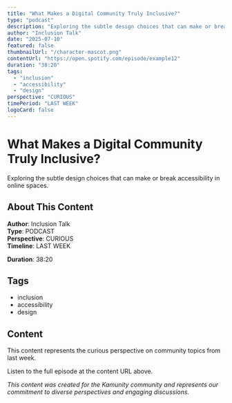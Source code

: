 ```yaml
---
title: "What Makes a Digital Community Truly Inclusive?"
type: "podcast"
description: "Exploring the subtle design choices that can make or break accessibility in online spaces."
author: "Inclusion Talk"
date: "2025-07-10"
featured: false
thumbnailUrl: "/character-mascot.png"
contentUrl: "https://open.spotify.com/episode/example12"
duration: "38:20"
tags:
  - "inclusion"
  - "accessibility"
  - "design"
perspective: "CURIOUS"
timePeriod: "LAST WEEK"
logoCard: false
---
```

# What Makes a Digital Community Truly Inclusive?

Exploring the subtle design choices that can make or break accessibility in online spaces.

## About This Content

**Author**: Inclusion Talk  
**Type**: PODCAST  
**Perspective**: CURIOUS  
**Timeline**: LAST WEEK  

**Duration**: 38:20  

## Tags

- inclusion
- accessibility
- design

## Content

This content represents the curious perspective on community topics from last week. 


Listen to the full episode at the content URL above.



*This content was created for the Kamunity community and represents our commitment to diverse perspectives and engaging discussions.*
